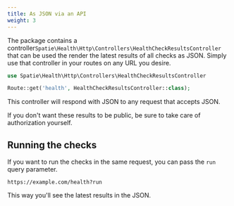 ```yaml
---
title: As JSON via an API
weight: 3
---
```


The package contains a controller`Spatie\Health\Http\Controllers\HealthCheckResultsController` that can be used the render the latest results of all checks as JSON.  Simply use that controller in your routes on any URL you desire.

```php
use Spatie\Health\Http\Controllers\HealthCheckResultsController

Route::get('health', HealthCheckResultsController::class);
```

This controller will respond with JSON to any request that accepts JSON.

If you don't want these results to be public, be sure to take care of authorization yourself.

## Running the checks

If you want to run the checks in the same request, you can pass the `run` query parameter.

```
https://example.com/health?run
```

This way you'll see the latest results in the JSON.
